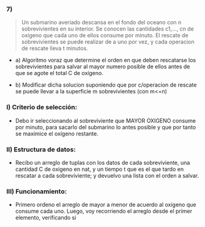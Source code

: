### 7) 
> Un submarino averiado descansa en el fondo del oceano con n sobrevivientes en su interior. Se conocen las cantidades c1,..., cn de oxígeno que cada uno de ellos consume por minuto. El rescate de sobrevivientes se puede realizar de a uno por vez, y cada operacion de rescate lleva t minutos.

- a) Algoritmo voraz que determine el orden en que deben rescatarse los sobrevivientes para salvar al mayor numero posible de ellos antes de que se agote el total C de oxígeno.

- b) Modificar dicha solucion suponiendo que por c/operacion de rescate se puede llevar a la superficie m sobrevivientes (con m<=n)

### I) Criterio de selección:
- Debo ir seleccionando al sobreviviente que MAYOR OXIGENO consume por minuto, para sacarlo del submarino lo antes posible y que por tanto se maximice el oxígeno restante.

### II) Estructura de datos:
- Recibo un arreglo de tuplas con los datos de cada sobreviviente, una cantidad C de oxigeno en nat, y un tiempo t que es el que tardo en rescatar a cada sobreviviente; y devuelvo una lista con el orden a salvar.

### III) Funcionamiento: 
- Primero ordeno el arreglo de mayor a menor de acuerdo al oxigeno que consume cada uno. Luego, voy recorriendo el arreglo desde el primer elemento, verificando si  